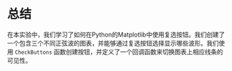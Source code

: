 # 总结

在本实验中，我们学习了如何在Python的Matplotlib中使用复选按钮。我们创建了一个包含三个不同正弦波的图表，并能够通过复选按钮选择显示哪些波形。我们使用 `CheckButtons` 函数创建按钮，并定义了一个回调函数来切换图表上相应线条的可见性。
